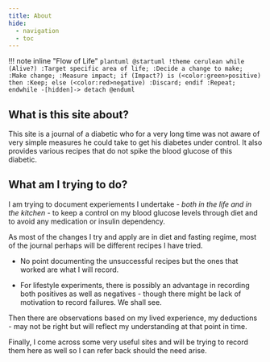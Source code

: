 ```yaml
---
title: About
hide:
  - navigation
  - toc
---
```


!!! note inline "Flow of Life"
    ```plantuml
    @startuml
    !theme cerulean
    while (Alive?)
        :Target specific area of life;
        :Decide a change to make;
        :Make change;
        :Measure impact;
        if (Impact?) is (<color:green>positive) then
        :Keep;
        else (<color:red>negative)
        :Discard;
        endif
        :Repeat;
    endwhile
    -[hidden]->
    detach
    @enduml
    ```

## What is this site about?

This site is a journal of a diabetic who for a very long time was not aware of very simple measures he could take to get his diabetes under control. It also provides various recipes that do not spike the blood glucose of this diabetic.

## What am I trying to do?

I am trying to document experiements I undertake - *both in the life and in the kitchen* - to keep a control on my blood glucose levels through diet and to avoid any medication or insulin dependency.

As most of the changes I try and apply are in diet and fasting regime, most of the journal perhaps will be different recipes I have tried. 

- No point documenting the unsuccessful recipes but the ones that worked are what I will record. 

- For lifestyle experiments, there is possibly an advantage in recording both positives as well as negatives - though there might be lack of motivation to record failures. We shall see. 

Then there are observations based on my lived experience, my deductions - may not be right but will reflect my understanding at that point in time.

Finally, I come across some very useful sites and will be trying to record them here as well so I can refer back should the need arise.